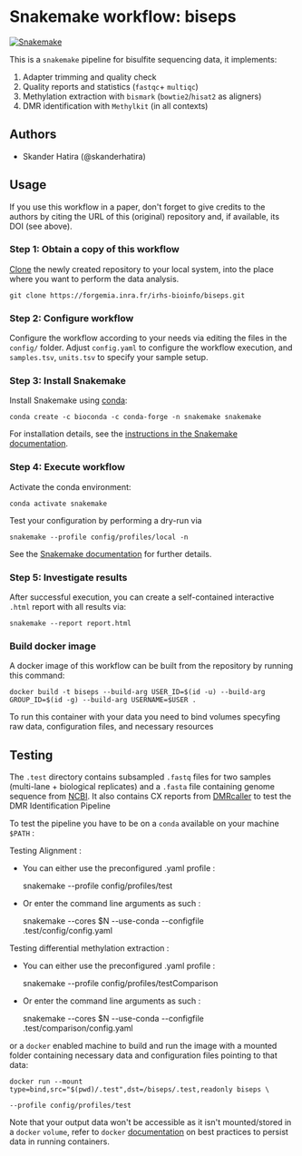 # Snakemake workflow: biseps

[![Snakemake](https://img.shields.io/badge/snakemake-≥5.23.0-brightgreen.svg)](https://snakemake.bitbucket.io)

This is a `snakemake` pipeline for bisulfite sequencing data, it implements:

1.  Adapter trimming and quality check
2.  Quality reports and statistics (`fastqc`+ `multiqc`)
3.  Methylation extraction with `bismark` (`bowtie2`/`hisat2` as aligners)
4.  DMR identification with `Methylkit` (in all contexts)

## Authors

-   Skander Hatira (@skanderhatira)

## Usage

If you use this workflow in a paper, don't forget to give credits to the authors by citing the URL of this (original) repository and, if available, its DOI (see above).

### Step 1: Obtain a copy of this workflow

[Clone](https://help.github.com/en/articles/cloning-a-repository) the newly created repository to your local system, into the place where you want to perform the data analysis.

    git clone https://forgemia.inra.fr/irhs-bioinfo/biseps.git

### Step 2: Configure workflow

Configure the workflow according to your needs via editing the files in the `config/` folder. Adjust `config.yaml` to configure the workflow execution, and `samples.tsv`, `units.tsv` to specify your sample setup.

### Step 3: Install Snakemake

Install Snakemake using [conda](https://conda.io/projects/conda/en/latest/user-guide/install/index.html):

    conda create -c bioconda -c conda-forge -n snakemake snakemake

For installation details, see the [instructions in the Snakemake documentation](https://snakemake.readthedocs.io/en/stable/getting_started/installation.html).

### Step 4: Execute workflow

Activate the conda environment:

    conda activate snakemake

Test your configuration by performing a dry-run via

    snakemake --profile config/profiles/local -n

See the [Snakemake documentation](https://snakemake.readthedocs.io/en/stable/executable.html) for further details.

### Step 5: Investigate results

After successful execution, you can create a self-contained interactive `.html` report with all results via:

    snakemake --report report.html

### Build docker image

A docker image of this workflow can be built from the repository by running this command:

    docker build -t biseps --build-arg USER_ID=$(id -u) --build-arg GROUP_ID=$(id -g) --build-arg USERNAME=$USER .

To run this container with your data you need to bind volumes specyfing raw data, configuration files, and necessary resources

## Testing

The `.test` directory contains subsampled `.fastq` files for two samples (multi-lane + biological replicates) and a `.fasta` file containing genome sequence from [NCBI](https://www.ncbi.nlm.nih.gov/nuccore/NC_041792.1?report=fasta).
It also contains CX reports from [DMRcaller](https://bioconductor.org/packages/release/bioc/html/DMRcaller.html) to test the DMR Identification Pipeline

To test the pipeline you have to be on a `conda` available on your machine `$PATH` :

Testing Alignment :

-   You can either use the preconfigured .yaml profile :

    snakemake --profile config/profiles/test

-   Or enter the command line arguments as such :

    snakemake --cores $N --use-conda --configfile .test/config/config.yaml

Testing differential methylation extraction :

-   You can either use the preconfigured .yaml profile :

    snakemake --profile config/profiles/testComparison

-   Or enter the command line arguments as such :

    snakemake --cores $N --use-conda --configfile .test/comparison/config.yaml

or a `docker` enabled machine to build and run the image with a mounted folder containing necessary data and configuration files pointing to that data:

    docker run --mount type=bind,src="$(pwd)/.test",dst=/biseps/.test,readonly biseps \

    --profile config/profiles/test

Note that your output data won't be accessible as it isn't mounted/stored in a `docker` `volume`, refer to `docker` [documentation](https://docs.docker.com/storage/volumes/) on best practices to persist data in running containers.
